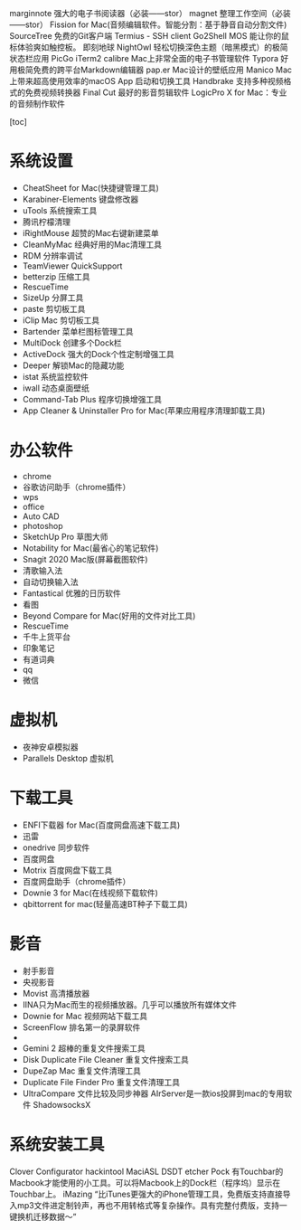 marginnote 强大的电子书阅读器（必装——stor）
magnet 整理工作空间（必装——stor）
Fission for Mac(音频编辑软件。智能分割：基于静音自动分割文件)
SourceTree 免费的Git客户端
Termius - SSH client
Go2Shell
MOS 能让你的鼠标体验爽如触控板。
即刻地球
NightOwl 轻松切换深色主题（暗黑模式）的极简状态栏应用
PicGo
iTerm2
calibre Mac上非常全面的电子书管理软件
Typora 好用极简免费的跨平台Markdown编辑器
pap.er Mac设计的壁纸应用
Manico Mac上带来超高使用效率的macOS App 启动和切换工具
Handbrake 支持多种视频格式的免费视频转换器
Final Cut 最好的影音剪辑软件
LogicPro X for Mac：专业的音频制作软件


[toc]
# 系统设置
- CheatSheet for Mac(快捷键管理工具)
- Karabiner-Elements 键盘修改器
- uTools 系统搜索工具
- 腾讯柠檬清理
- iRightMouse 超赞的Mac右键新建菜单
- CleanMyMac 经典好用的Mac清理工具
- RDM 分辨率调试
- TeamViewer QuickSupport
- betterzip 压缩工具
- RescueTime
- SizeUp 分屏工具
- paste 剪切板工具
- iClip Mac 剪切板工具
- Bartender 菜单栏图标管理工具
- MultiDock 创建多个Dock栏
- ActiveDock 强大的Dock个性定制增强工具
- Deeper 解锁Mac的隐藏功能
- istat 系统监控软件
- iwall 动态桌面壁纸
- Command-Tab Plus 程序切换增强工具
- App Cleaner & Uninstaller Pro for Mac(苹果应用程序清理卸载工具)

# 办公软件
- chrome
- 谷歌访问助手（chrome插件）
- wps
- office
- Auto CAD
- photoshop
- SketchUp Pro 草图大师
- Notability for Mac(最省心的笔记软件)
- Snagit 2020 Mac版(屏幕截图软件)
- 清歌输入法
- 自动切换输入法
- Fantastical 优雅的日历软件
- 看图
- Beyond Compare for Mac(好用的文件对比工具)
- RescueTime
- 千牛上货平台
- 印象笔记
- 有道词典
- qq
- 微信
# 虚拟机
- 夜神安卓模拟器
- Parallels Desktop 虚拟机
# 下载工具
- ENFI下载器 for Mac(百度网盘高速下载工具)
- 迅雷
- onedrive 同步软件
- 百度网盘
- Motrix 百度网盘下载工具
- 百度网盘助手（chrome插件）
- Downie 3 for Mac(在线视频下载软件)
- qbittorrent for mac(轻量高速BT种子下载工具) 
# 影音
- 射手影音
- 央视影音
- Movist 高清播放器
- IINA只为Mac而生的视频播放器。几乎可以播放所有媒体文件
- Downie for Mac 视频网站下载工具
- ScreenFlow 排名第一的录屏软件
- 
- Gemini 2 超棒的重复文件搜索工具
- Disk Duplicate File Cleaner 重复文件搜索工具
- DupeZap Mac 重复文件清理工具
- Duplicate File Finder Pro 重复文件清理工具
- UltraCompare 文件比较及同步神器
AIrServer是一款ios投屏到mac的专用软件
ShadowsocksX
# 系统安装工具
Clover Configurator
hackintool
MaciASL
DSDT
etcher
Pock 有Touchbar的Macbook才能使用的小工具。可以将Macbook上的Dock栏（程序坞）显示在Touchbar上。
iMazing “比iTunes更强大的iPhone管理工具，免费版支持直接导入mp3文件进定制铃声，再也不用转格式等复杂操作。具有完整付费版，支持一键换机迁移数据～”